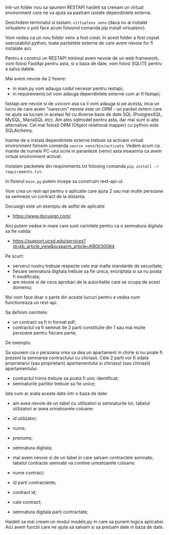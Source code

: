 
Intr-un folder nou sa spunem RESTAPI haideti sa creeam un virtual environment care ne va ajuta sa pastram izolate dependintele externe. 

Deschidem terminalul si tastam: `virtualenv venv` (daca nu ai instalat virtualenv o poti face acum folosind comanda pip install virtualenv).

Vom vedea ca un nou folder venv a fost creat. 
In acest folder a fost copiat executabilul python, toate packetele externe de care avem nevoie for fi instalate aici.

Pentru a construi un RESTAPI minimal avem nevoie de un web framework, vom folosi FastApi pentru asta, si o baza de date, vom folosi SQLITE pentru a salva datele. 

Mai avem nevoie de 2 fisiere:
- in main.py vom adauga codul necesar pentru restapi;
- in requirements.txt vom adauga dependintele externe cum ar fi fastapi;

fastapi are nevoie si de uvicorn asa ca il vom adauga si pe acesta, inca un lucru de care avem "oarecum" nevoie este un ORM - un packet extern care ne ajuta sa lucram in acelasi fel cu diverse baze de date SQL (PostgresSQL, MySQL, MariaSQL etc). Am ales sqlmodel pentru asta, dar mai sunt si alte alternative. Cel mai folosit ORM (Object relational mapper) cu python este SQLAlchemy.

Inainte de a instala dependintele externe trebuie sa activam virtual environment folosim comanda `source venv/bin/activate`. Vedem acum ca inainte de numele PC-ului scrie in paranteze (venv) asta inseamna ca avem virtual environment activat.


Instalam packetele din requirements.txt folosing comanda `pip install -r requirements.txt`.

In fisierul `main.py` putem incepe sa construim rest-api-ul.


Vom crea un rest-api pentru o aplicatie care ajuta 2 sau mai multe persoane sa semneze un contract de la distanta.

Docusign este un exemplu de astfel de aplicatie
- https://www.docusign.com/

Aici putem vedea in mare care sunt cerintele pentru ca o semnatura digitala sa fie valida:
- https://support.ucsd.edu/services?id=kb_article_view&sysparm_article=KB0030064

Pe scurt:
- serverul nostru trebuie respecte cele mai inalte standarde de securitate;
- fiecare semnatura digitala trebuie sa fie unica, encriptata si sa nu poata fi modificata;
- are nevoie si de ceva aprobari de la autoritatile care se ocupa de acest domeniu;

Noi vom face doar o parte din aceste lucruri pentru a vedea cum functioneaza un rest-api.


Sa definim cerintele:

- un contract va fi in format pdf;
- contractul va fi semnat de 2 parti constituite din 1 sau mai multe persoane pentru fiecare parte;

De exemplu:

Sa spunem ca o persoana vrea sa dea un apartament in chirie si nu poate fi prezent la semnarea contractului cu chiriasii. 
Cele 2 parti vor fi odata proprietarul (sau proprietarii) apartamentului si chiriasul (sau chiriasii) apartamentului.

- contractul trimis trebuie sa poata fi unic identificat;
- semnaturile partilor trebuie sa fie unice;


Iata cum ar arata aceste date intr-o baza de date:

- am avea nevoie de un tabel cu utilizatori si semnaturile lor;
tabelul utilizatori ar avea urmatoarele coloane:
- id utilizator;
- nume;
- prenume;
- semnatura digitala;

- mai avem nevoie si de un tabel in care salvam contractele semnate;
tabelul contracte semnate va contine urmatoarele coloane:
- nume contract;
- id parti contractante;
- contract id;
- cale contract;
- semnatura digitala parti contractate;



Haideti sa mai cream un modul models.py in care sa punem logica aplicatiei. 
Aici avem functii care ne ajuta sa salvam si sa preluam date in baza de date.






































